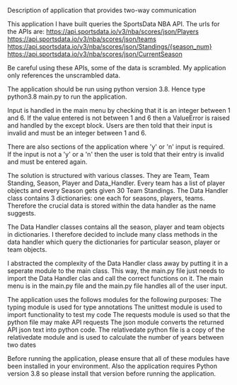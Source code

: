 Description of application that provides two-way communication

This application I have built queries the SportsData NBA API. 
The urls for the APIs are: 
https://api.sportsdata.io/v3/nba/scores/json/Players
https://api.sportsdata.io/v3/nba/scores/json/teams
https://api.sportsdata.io/v3/nba/scores/json/Standings/{season_num}
https://api.sportsdata.io/v3/nba/scores/json/CurrentSeason

Be careful using these APIs, some of the data is scrambled. 
My application only references the unscrambled data.

The application should be run using python version 3.8.
Hence type python3.8 main.py to run the application.

Input is handled in the main menu by checking that it is an integer between
1 and 6. If the value entered is not between 1 and 6 then a ValueError is 
raised and handled by the except block. Users are then told that their
input is invalid and must be an integer between 1 and 6.

There are also sections of the application where 'y' or 'n' input is required.
If the input is not a 'y' or a 'n' then the user is told that their 
entry is invalid and must be entered again.

The solution is structured with various classes. They are Team, Team Standing,
Season, Player and Data_Handler. Every team has a list of player objects and 
every Season gets given 30 Team Standings. The Data Handler class contains 
3 dictionaries: one each for seasons, players, teams. Therefore the crucial 
data is stored within the data handler as the name suggests. 

The Data Handler classes contains all the season, player and team objects 
in dictionaries. I therefore decided to include many class methods in the 
data handler which query the dictionaries for particular season, player or 
team objects.

I abstracted the complexity of the Data Handler class away by putting it in a 
seperate module to the main class. This way, the main.py file just needs
to import the Data Handler clas and call the correct functions on it.
The main menu is in the main.py file and the main.py file handles all
of the user input. 

The application uses the follows modules for the following purposes:
The typing module is used for type annotations
The unittest module is used to import functionality to test my code
The requests module is used so that the python file may make API requests
The json module converts the returned API json text into python code.
The relativedate python file is a copy of the relativedate module and
is used to calculate the number of years between two dates

Before running the application, please ensure that all of these modules 
have been installed in your environment. Also the application requires 
Python version 3.8 so please install that version before running the
application.